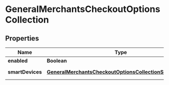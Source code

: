 
# GeneralMerchantsCheckoutOptionsCollection

## Properties
Name | Type | Description | Notes
------------ | ------------- | ------------- | -------------
**enabled** | **Boolean** | Enabled | 
**smartDevices** | [**GeneralMerchantsCheckoutOptionsCollectionSmartDevices**](GeneralMerchantsCheckoutOptionsCollectionSmartDevices.md) | Smart devices | 



